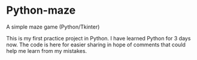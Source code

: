 # Python-maze
A simple maze game (Python/Tkinter)

This is my first practice project in Python.
I have learned Python for 3 days now.
The code is here for easier sharing in hope of comments that could help me learn from my mistakes.
